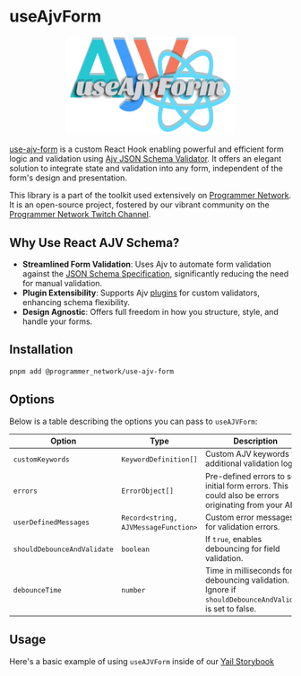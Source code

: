 # useAjvForm

<p align="center" style="width:300px; margin: auto;">
  <img src="./assets/ajv-react.png">
</p>

[use-ajv-form](https://github.com/agjs/use-ajv-form) is a custom React Hook enabling powerful and efficient form logic and validation using [Ajv JSON Schema Validator](https://ajv.js.org/). It offers an elegant solution to integrate state and validation into any form, independent of the form's design and presentation.

This library is a part of the toolkit used extensively on [Programmer Network](https://programmer.network/). It is an open-source project, fostered by our vibrant community on the [Programmer Network Twitch Channel](https://twitch.tv/programmer_network).

## Why Use React AJV Schema?

- **Streamlined Form Validation**: Uses Ajv to automate form validation against the [JSON Schema Specification](https://json-schema.org/specification.html), significantly reducing the need for manual validation.
- **Plugin Extensibility**: Supports Ajv [plugins](https://ajv.js.org/packages/) for custom validators, enhancing schema flexibility.
- **Design Agnostic**: Offers full freedom in how you structure, style, and handle your forms.

## Installation

```bash
pnpm add @programmer_network/use-ajv-form
```

## Options

Below is a table describing the options you can pass to `useAJVForm`:

| Option                      | Type                                 | Description                                                                                            |
| --------------------------- | ------------------------------------ | ------------------------------------------------------------------------------------------------------ |
| `customKeywords`            | `KeywordDefinition[]`                | Custom AJV keywords for additional validation logic.                                                   |
| `errors`                    | `ErrorObject[]`                      | Pre-defined errors to set initial form errors. This could also be errors originating from your API.    |
| `userDefinedMessages`       | `Record<string, AJVMessageFunction>` | Custom error messages for validation errors.                                                           |
| `shouldDebounceAndValidate` | `boolean`                            | If `true`, enables debouncing for field validation.                                                    |
| `debounceTime`              | `number`                             | Time in milliseconds for debouncing validation. Ignore if `shouldDebounceAndValidate` is set to false. |

## Usage

Here's a basic example of using `useAJVForm` inside of our [Yail Storybook](https://yail.programmer.network/?path=/story/input-forms--use-ajv-form)
